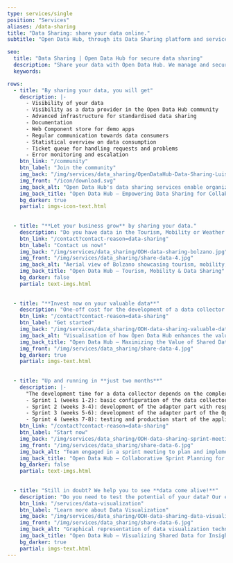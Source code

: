 ```yaml
---
type: services/single
position: "Services"
aliases: /data-sharing
title: "Data Sharing: share your data online."
subtitle: "Open Data Hub, through its Data Sharing platform and service, helps organisations make data visible and accessible in a secure and structured way - by identifying the right formats, licences and processing methods, and using technologies known and trusted by developers. Share your datasets securely and in real time through our standardised data sharing API and connect with a broader digital innovation ecosystem."

seo:
  title: "Data Sharing | Open Data Hub for secure data sharing"
  description: "Share your data with Open Data Hub. We manage and securely distribute your datasets, ensuring seamless access for collaboration and innovative applications."
  keywords:

rows:
  - title: "By sharing your data, you will get"
    description: |-
      - Visibility of your data
      - Visibility as a data provider in the Open Data Hub community
      - Advanced infrastructure for standardised data sharing
      - Documentation
      - Web Component store for demo apps
      - Regular communication towards data consumers
      - Statistical overview on data consumption
      - Ticket queue for handling requests and problems
      - Error monitoring and escalation
    btn_link: "/community"
    btn_label: "Join the community"
    img_back: "/img/services/data_sharing/OpenDataHub-Data-Sharing-Luisa-by-Tania-Marcadella-3779.jpg"
    img_front: "/icon/download.svg"
    img_back_alt: "Open Data Hub's data sharing services enable organizations to securely share and access datasets, fostering collaborative innovation."
    img_back_title: "Open Data Hub – Empowering Data Sharing for Collaborative Innovation"
    bg_darker: true
    partial: imgs-icon-text.html
  
  
  - title: "**Let your business grow** by sharing your data."
    description: "Do you have data in the Tourism, Mobility or Weather domains - or any other data you believe could benefit the Open Data Hub community? Share it securely through our Data Sharing platform and connect with developers and partners to create new value."
    btn_link: "/contact?contact-reason=data-sharing"
    btn_label: "Contact us now!"
    img_back: "/img/services/data_sharing/ODH-data-sharing-bolzano.jpg"
    img_front: "/img/services/data_sharing/share-data-4.jpg"
    img_back_alt: "Aerial view of Bolzano showcasing tourism, mobility, traffic and weather, highlighting the power of data sharing for a smarter city."
    img_back_title: "Open Data Hub – Tourism, Mobility & Data Sharing"
    bg_darker: false
    partial: text-imgs.html
  
  
  - title: "**Invest now on your valuable data**"
    description: "One-off cost for the development of a data collector that automatically queries the source API and returns the data according to the data structure of the Open Data Hub"
    btn_link: "/contact?contact-reason=data-sharing"
    btn_label: "Get started"
    img_back: "/img/services/data_sharing/ODH-data-sharing-valuable-data.jpg"
    img_back_alt: "Visualisation of how Open Data Hub enhances the value of shared datasets for community benefit."
    img_back_title: "Open Data Hub – Maximizing the Value of Shared Data"
    img_front: "/img/services/data_sharing/share-data-4.jpg"
    bg_darker: true
    partial: imgs-text.html
  
  
  - title: "Up and running in **just two months**"
    description: |-
      "The development time for a data collector depends on the complexity of the shared data. Typically, the development time is around 2 months,   which we usually break down into 4 sprints:
      - Sprint 1 (weeks 1-2): basic configuration of the data collector
      - Sprint 2 (weeks 3-4): development of the adapter part with respect to the customer’s API
      - Sprint 3 (weeks 5-6): development of the adapter part of the Open Data Hub API
      - Sprint 4 (weeks 7-8): testing and production start of the application"
    btn_link: "/contact?contact-reason=data-sharing"
    btn_label: "Start now"
    img_back: "/img/services/data_sharing/ODH-data-sharing-sprint-meeting.jpg"
    img_front: "/img/services/data_sharing/share-data-6.jpg"
    img_back_alt: "Team engaged in a sprint meeting to plan and implement data sharing strategies within Open Data Hub."
    img_back_title: "Open Data Hub – Collaborative Sprint Planning for Data Sharing"
    bg_darker: false
    partial: text-imgs.html
  
  
  - title: "Still in doubt? We help you to see **data come alive!**"
    description: "Do you need to test the potential of your data? Our experts will help you explore your idea and turn it into a prototype using our Data Visualization service - with modular, Open Source tools that make raw data easier to understand and present."
    btn_link: "/services/data-visualization"
    btn_label: "Learn more about Data Visualization"
    img_back: "/img/services/data_sharing/ODH-data-sharing-data-visualization.jpg"
    img_front: "/img/services/data_sharing/share-data-6.jpg"
    img_back_alt: "Graphical representation of data visualization techniques applied to shared datasets in Open Data Hub."
    img_back_title: "Open Data Hub – Visualizing Shared Data for Insights"
    bg_darker: true
    partial: imgs-text.html
---
```

